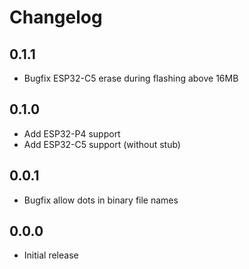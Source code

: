 # Changelog

## 0.1.1
- Bugfix ESP32-C5 erase during flashing above 16MB

## 0.1.0
- Add ESP32-P4 support
- Add ESP32-C5 support (without stub)

## 0.0.1
- Bugfix allow dots in binary file names

## 0.0.0
- Initial release